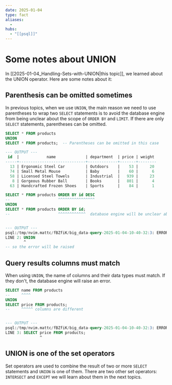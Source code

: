 ```yaml
---
date: 2025-01-04
type: fact
aliases:
  -
hubs:
  - "[[psql]]"
---
```


# Some notes about UNION

In [[2025-01-04_Handling-Sets-with-UNION|this topic]], we learned about the UNION operator. Here are some notes about it:


## Parenthesis can be omitted sometimes

In previous topics, when we use `UNION`, the main reason we need to use parentheses to wrap two `SELECT` statements is to avoid the database engine from being unclear about the scope of `ORDER BY` and `LIMIT`. If there are only `SELECT` statements, parentheses can be omitted.

```sql
SELECT * FROM products
UNION
SELECT * FROM products;  -- Parentheses can be omitted in this case

--- OUTPUT ---
 id  |            name             | department  | price | weight 
-----+-----------------------------+-------------+-------+--------
  13 | Ergonomic Steel Car         | Outdoors    |    53 |     20
  74 | Small Metal Mouse           | Baby        |    60 |      6
  58 | Licensed Steel Towels       | Industrial  |   939 |     23
   8 | Gorgeous Rubber Ball        | Books       |   801 |      4
  63 | Handcrafted Frozen Shoes    | Sports      |    84 |      1
```

```sql
SELECT * FROM products ORDER BY id DESC
--                     ^^^^^^^^^^^^^^^^
UNION
SELECT * FROM products ORDER BY id;
--                     ^^^^^^^^^^^^  database engine will be unclear about the scope of ORDER BY


--- OUTPUT ---
psql:/tmp/nvim.mattc/fBZfiK/big_data-query-2025-01-04-10-40-32:3: ERROR:  syntax error at or near "UNION"
LINE 2: UNION
        ^
-- so the error will be raised

```

## Query results columns must match

When using `UNION`, the name of columns and their data types must match. If they don't, the database engine will raise an error.

```sql
SELECT name FROM products
--     ^^^^
UNION
SELECT price FROM products;
--     ^^^^^ columns are different


--- OUTPUT ---
psql:/tmp/nvim.mattc/fBZfiK/big_data-query-2025-01-04-10-40-32:3: ERROR:  UNION types character varying and integer cannot be matched
LINE 3: SELECT price FROM products;
               ^
```

## UNION is one of the set operators

Set operators are used to combine the result of two or more `SELECT` statements and `UNION` is one of them. There are two other set operators: `INTERSECT` and `EXCEPT` we will learn about them in the next topics.

